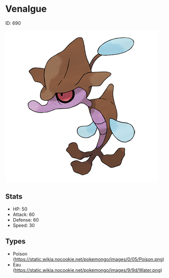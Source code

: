 # Venalgue


ID: 690

![](https://raw.githubusercontent.com/PokeAPI/sprites/master/sprites/pokemon/other/official-artwork/690.png "Venalgue")

## Stats


 - HP: 50
 - Attack: 60
 - Defense: 60
 - Speed: 30

## Types


 - Poison (https://static.wikia.nocookie.net/pokemongo/images/0/05/Poison.png)
 - Eau (https://static.wikia.nocookie.net/pokemongo/images/9/9d/Water.png)
